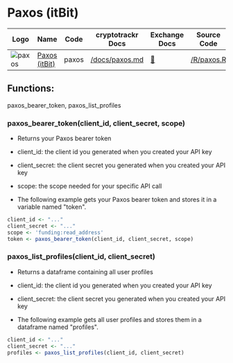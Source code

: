 # Paxos (itBit)

| Logo                                                                                                          | Name                                      | Code  | cryptotrackr Docs                                                                      | Exchange Docs                                 | Source Code                                                                    |
|------------|------------|------------|------------|------------|------------|
| ![paxos](https://user-images.githubusercontent.com/1294454/27822159-66153620-60ad-11e7-89e7-005f6d7f3de0.jpg) | [Paxos (itBit)](https://paxos.com/itbit/) | paxos | [/docs/paxos.md](https://github.com/TrevorFrench/cryptotrackr/blob/main/docs/paxos.md) | [🏢](https://developer.paxos.com/docs/v2/api) | [/R/paxos.R](https://github.com/TrevorFrench/cryptotrackr/blob/main/R/paxos.R) |

## Functions:

paxos_bearer_token, paxos_list_profiles

### paxos_bearer_token(client_id, client_secret, scope)

-   Returns your Paxos bearer token

-   client_id: the client id you generated when you created your API key

-   client_secret: the client secret you generated when you created your API key

-   scope: the scope needed for your specific API call

-   The following example gets your Paxos bearer token and stores it in a variable named "token".

``` r
client_id <- "..."
client_secret <- "..."
scope <- 'funding:read_address'
token <- paxos_bearer_token(client_id, client_secret, scope)
```

### paxos_list_profiles(client_id, client_secret)

-   Returns a dataframe containing all user profiles

-   client_id: the client id you generated when you created your API key

-   client_secret: the client secret you generated when you created your API key

-   The following example gets all user profiles and stores them in a dataframe named "profiles".

``` r
client_id <- "..."
client_secret <- "..."
profiles <- paxos_list_profiles(client_id, client_secret)
```
